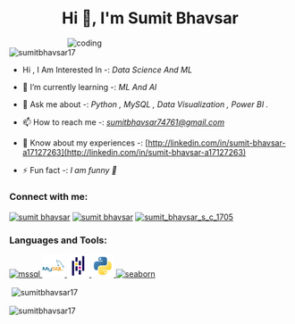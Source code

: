 <h1 align="center">Hi 👋, I'm Sumit Bhavsar</h1>

<img align="right" alt="coding" width="400" src="https://user-images.githubusercontent.com/55389276/140866485-8fb1c876-9a8f-4d6a-98dc-08c4981eaf70.gif">

<p align="left"> <img src="https://komarev.com/ghpvc/?username=sumitbhavsar17&label=Profile%20views&color=0e75b6&style=flat" alt="sumitbhavsar17" /> </p>

- Hi , I Am Interested In -: *Data Science And ML*

- 🌱 I’m currently learning -: *ML And AI*

- 💬 Ask me about -: *Python , MySQL , Data Visualization , Power BI .*

- 📫 How to reach me -: *sumitbhavsar74761@gmail.com*

- 📄 Know about my experiences -: [http://linkedin.com/in/sumit-bhavsar-a17127263](http://linkedin.com/in/sumit-bhavsar-a17127263)

- ⚡ Fun fact -: *I am funny 👀*

<h3 align="left">Connect with me:</h3>
<p align="left">
<a href="https://linkedin.com/in/sumit bhavsar" target="blank"><img align="center" src="https://raw.githubusercontent.com/rahuldkjain/github-profile-readme-generator/master/src/images/icons/Social/linked-in-alt.svg" alt="sumit bhavsar" height="30" width="40" /></a>
<a href="https://fb.com/sumit bhavsar" target="blank"><img align="center" src="https://raw.githubusercontent.com/rahuldkjain/github-profile-readme-generator/master/src/images/icons/Social/facebook.svg" alt="sumit bhavsar" height="30" width="40" /></a>
<a href="https://instagram.com/sumit_bhavsar_s_c_1705" target="blank"><img align="center" src="https://raw.githubusercontent.com/rahuldkjain/github-profile-readme-generator/master/src/images/icons/Social/instagram.svg" alt="sumit_bhavsar_s_c_1705" height="30" width="40" /></a>
</p>

<h3 align="left">Languages and Tools:</h3>
<p align="left"> <a href="https://www.microsoft.com/en-us/sql-server" target="_blank" rel="noreferrer"> <img src="https://www.svgrepo.com/show/303229/microsoft-sql-server-logo.svg" alt="mssql" width="40" height="40"/> </a> <a href="https://www.mysql.com/" target="_blank" rel="noreferrer"> <img src="https://raw.githubusercontent.com/devicons/devicon/master/icons/mysql/mysql-original-wordmark.svg" alt="mysql" width="40" height="40"/> </a> <a href="https://pandas.pydata.org/" target="_blank" rel="noreferrer"> <img src="https://raw.githubusercontent.com/devicons/devicon/2ae2a900d2f041da66e950e4d48052658d850630/icons/pandas/pandas-original.svg" alt="pandas" width="40" height="40"/> </a> <a href="https://www.python.org" target="_blank" rel="noreferrer"> <img src="https://raw.githubusercontent.com/devicons/devicon/master/icons/python/python-original.svg" alt="python" width="40" height="40"/> </a> <a href="https://seaborn.pydata.org/" target="_blank" rel="noreferrer"> <img src="https://seaborn.pydata.org/_images/logo-mark-lightbg.svg" alt="seaborn" width="40" height="40"/> </a> </p>

<p>&nbsp;<img align="center" src="https://github-readme-stats.vercel.app/api?username=sumitbhavsar17&show_icons=true&locale=en" alt="sumitbhavsar17" /></p>

<p><img align="center" src="https://github-readme-streak-stats.herokuapp.com/?user=sumitbhavsar17&" alt="sumitbhavsar17" /></p>
